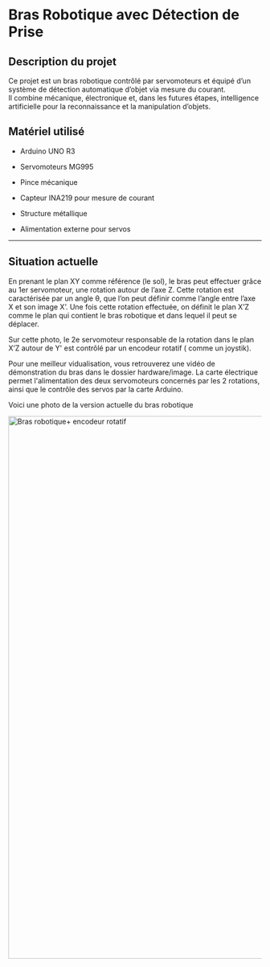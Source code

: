 #  Bras Robotique avec Détection de Prise

##  Description du projet
Ce projet est un bras robotique contrôlé par servomoteurs et équipé d’un système de détection automatique d’objet via mesure du courant.  
Il combine mécanique, électronique et, dans les futures étapes, intelligence artificielle pour la reconnaissance et la manipulation d’objets.







## Matériel utilisé
- Arduino UNO R3

- Servomoteurs MG995
- Pince mécanique 
- Capteur INA219 pour mesure de courant
- Structure métallique
- Alimentation externe pour servos

---

## Situation actuelle
En prenant le plan XY comme référence (le sol), le bras peut effectuer grâce au 1er servomoteur, une rotation autour de l’axe Z. Cette rotation est caractérisée par un angle θ, que l’on peut définir comme l’angle entre l’axe X et son image X’. Une fois cette rotation effectuée, on définit le plan X’Z comme le plan qui contient le bras robotique et dans lequel il peut se déplacer.

Sur cette photo, le 2e servomoteur responsable de la rotation dans le plan X’Z autour de Y' est contrôlé par un encodeur rotatif ( comme un joystik).


Pour une meilleur vidualisation, vous retrouverez une vidéo de démonstration du bras dans le dossier hardware/image.
La carte électrique permet l'alimentation des deux servomoteurs concernés par les 2 rotations, ainsi que le contrôle des servos par la carte Arduino.

Voici une photo de la  version actuelle du bras robotique

<img width="1920" height="1080" alt="Bras robotique+ encodeur rotatif" src="https://github.com/user-attachments/assets/474c12fe-c88b-4ac2-9635-37b459f433d6" />
